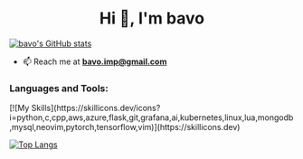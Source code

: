 <h1 align="center">Hi 👋, I'm bavo</h1>

[![bavo's GitHub stats](https://github-readme-stats.vercel.app/api?username=bavo96&theme=gruvbox&show_icons=true&include_all_commits=true)](https://github.com/anuraghazra/github-readme-stats)

- 📫 Reach me at **bavo.imp@gmail.com**



<h3 align="left">Languages and Tools:</h3>
[![My Skills](https://skillicons.dev/icons?i=python,c,cpp,aws,azure,flask,git,grafana,ai,kubernetes,linux,lua,mongodb,mysql,neovim,pytorch,tensorflow,vim)](https://skillicons.dev)


[![Top Langs](https://github-readme-stats.vercel.app/api/top-langs/?username=bavo96)](https://github.com/anuraghazra/github-readme-stats)
